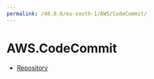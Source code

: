 ```yaml
---
permalink: /48.0.0/eu-south-1/AWS/CodeCommit/
---
```


# AWS.CodeCommit



* [Repository](Repository.md)
